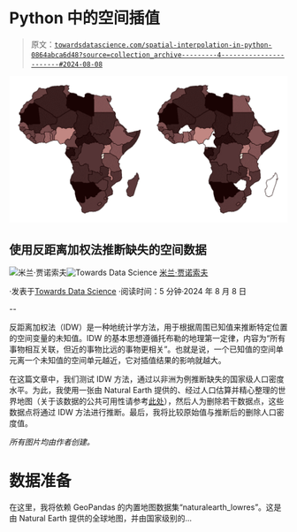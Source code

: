 # Python 中的空间插值

> 原文：[`towardsdatascience.com/spatial-interpolation-in-python-0864abca6d48?source=collection_archive---------4-----------------------#2024-08-08`](https://towardsdatascience.com/spatial-interpolation-in-python-0864abca6d48?source=collection_archive---------4-----------------------#2024-08-08)

![](img/2dfeae0bf4f47c4b18642b03ef2c6b6f.png)

## 使用反距离加权法推断缺失的空间数据

[](https://medium.com/@janosovm?source=post_page---byline--0864abca6d48--------------------------------)![米兰·贾诺索夫](https://medium.com/@janosovm?source=post_page---byline--0864abca6d48--------------------------------)[](https://towardsdatascience.com/?source=post_page---byline--0864abca6d48--------------------------------)![Towards Data Science](https://towardsdatascience.com/?source=post_page---byline--0864abca6d48--------------------------------) [米兰·贾诺索夫](https://medium.com/@janosovm?source=post_page---byline--0864abca6d48--------------------------------)

·发表于[Towards Data Science](https://towardsdatascience.com/?source=post_page---byline--0864abca6d48--------------------------------) ·阅读时间：5 分钟·2024 年 8 月 8 日

--

反距离加权法（IDW）是一种地统计学方法，用于根据周围已知值来推断特定位置的空间变量的未知值。IDW 的基本思想遵循托布勒的地理第一定律，内容为“所有事物相互关联，但近的事物比远的事物更相关”。也就是说，一个已知值的空间单元离一个未知值的空间单元越近，它对插值结果的影响就越大。

在这篇文章中，我们测试 IDW 方法，通过以非洲为例推断缺失的国家级人口密度水平。为此，我使用一张由 Natural Earth 提供的、经过人口估算并精心整理的世界地图（关于该数据的公共可用性请参考[此处](https://www.naturalearthdata.com/about/terms-of-use/)），然后人为删除若干数据点，这些数据点将通过 IDW 方法进行推断。最后，我将比较原始值与推断后的删除人口密度值。

*所有图片均由作者创建。*

# 数据准备

在这里，我将依赖 GeoPandas 的内置地图数据集“naturalearth_lowres”。这是由 Natural Earth 提供的全球地图，并由国家级别的...
